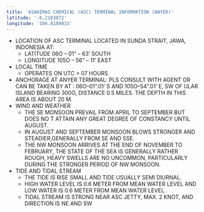 ```yaml
---
title: 'ASAHIMAS CHEMICAL (ASC) TERMINAL INFORMATION (ANYER)'
latitude: '-6.2183072'
longitude: '106.8189033'
---
```


- LOCATION OF ASC TERMINAL LOCATED IN SUNDA STRAIT, JAWA, INDONESIA AT:
    - LATITUDE 06O – 01” – 63’ SOUTH 
    - LONGITUDE 105O – 56” – 11’ EAST 
- LOCAL TIME
    - OPERATES ON UTC + 07 HOURS
- ANCHORAGE AT ANYER TERMINAL: PLS CONSULT WITH AGENT OR CAN BE TAKEN BY AT : 06O–01”.01’ S AND 105O–54”.01’ E, SW OF ULAR ISLAND BEARING 300O, DISTANCE 0.5 MILES. THE DEPTH IN THIS AREA IS ABOUT 20 M.
- WIND AND WEATHER 
    - THE SE MONSOON PREVAIL FROM APRIL TO SEPTEMBER BUT DOES NO T ATTAIN ANY GREAT DEGREE OF CONSTANCY UNTIL AUGUST. 
    - IN AUGUST AND SEPTEMBER MONSOON BLOWS STRONGER AND STEADIER,GENERALLY FROM SE AND SSE. 
    - THE NW MONSOON ARRIVES AT THE END OF NOVEMBER TO FEBRUARY, THE STATE OF THE SEA IS GENERALLY RATHER ROUGH, HEAVY SWELLS ARE NO UNCOMMON, PARTICULARLY DURING THE STRONGER PERIOD OF NW MONSOON.
- TIDE AND TIDAL STREAM 
    - THE TIDE IS RISE SMALL AND TIDE USUALLY SEMI DIURNAL. 
    - HIGH WATER LEVEL IS 0.6 METER FROM MEAN WATER LEVEL AND LOW WATER IS 0.6 METER FROM MEAN WATER LEVEL. 
    - TIDAL STREAM IS STRONG NEAR ASC JETTY, MAX. 2 KNOT, AND DIRECTION IS NE AND SW